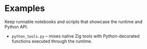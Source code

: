 # Examples

Keep runnable notebooks and scripts that showcase the runtime and Python API.

- `python_tools.py` – mixes native Zig tools with Python-decorated functions executed through the runtime.
